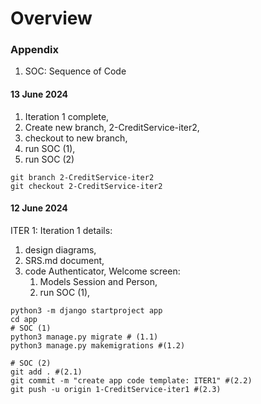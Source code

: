# Overview

### Appendix
1. SOC: Sequence of Code

#### 13 June 2024

1. Iteration 1 complete,
2. Create new branch, 2-CreditService-iter2,
3. checkout to new branch,
4. run SOC (1),
5. run SOC (2)

```shell
git branch 2-CreditService-iter2
git checkout 2-CreditService-iter2
```

#### 12 June 2024

ITER 1:
Iteration 1 details:

1. design diagrams,
2. SRS.md document,
3. code Authenticator, Welcome screen:
    1. Models Session and Person,
    2. run SOC (1),

```shell
python3 -m django startproject app
cd app
# SOC (1)
python3 manage.py migrate # (1.1)
python3 manage.py makemigrations #(1.2)
```

```shell 
# SOC (2)
git add . #(2.1)
git commit -m "create app code template: ITER1" #(2.2)
git push -u origin 1-CreditService-iter1 #(2.3)
```
